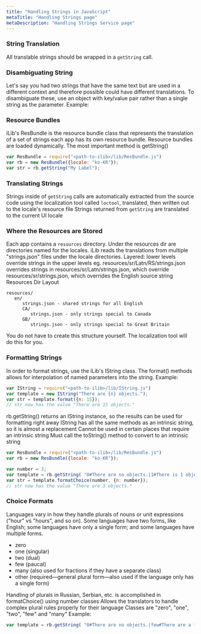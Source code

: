 ```yaml
---
title: "Handling Strings in JavaScript"
metaTitle: "Handling Strings page"
metaDescription: "Handling Strings Service page"
---
```



### String Translation
All translable strings should be wrapped in a `getString` call.  


### Disambiguating String
Let's say you had two strings that have the same text but are used in a different context and therefore possible could have different translations. To disambiguate these, use an object with key/value pair rather than a single string as the parameter. Example:



### Resource Bundles
iLib's ResBundle is the resource bundle class that represents the translation of a set of strings each app has its own resource bundle. Resource bundles are loaded dynamically. The most important method is getString()

``` javascript
var ResBundle = require("<path-to-ilib>/lib/ResBundle.js")
var rb = new ResBundle({locale: "ko-KR"});
var str = rb.getString("My Label");

```

### Translating Strings
Strings inside of `getString` calls are automatically extracted from the source code using the localization tool called `loctool`, translated, then written out to the locale's resource file Strings returned from `getString` are translated to the current UI locale


### Where the Resources are Stored
Each app contains a `resources` directory. Under the resources dir are directories named for the locales.
iLib reads the translations from multiple "strings.json" files under the locale directories.
Layered: lower levels override strings in the upper levels
eg. resources/sr/Latn/RS/strings.json overrides strings in resources/sr/Latn/strings.json, which override resources/sr/strings.json, which overrides the English source string
Resources Dir Layout
```
resources/
   en/
      strings.json - shared strings for all English
      CA/
         strings.json - only strings special to Canada
      GB/
         strings.json - only strings special to Great Britain
```
You do not have to create this structure yourself. The localization tool will do this for you.



### Formatting Strings
In order to format strings, use the iLib's IString class. The format() methods allows 
for interpolation of named parameters into the string. Example:

```javascript
var IString = require("<path-to-ilib>/lib/IString.js")
var template = new IString("There are {n} objects.");
var str = template.format({n: 15});
// str now has the value "There are 15 objects."
```

rb.getString() returns an IString instance, so the results can be used for formatting right away
IString has all the same methods as an intrinsic string, so it is almost a replacement
Cannot be used in certain places that require an intrinsic string
Must call the toString() method to convert to an intrinsic string

```javascript
var ResBundle = require("<path-to-ilib>/lib/ResBundle.js")
var rb = new ResBundle({locale: "ko-KR"});

var number = 3;
var template = rb.getString( "0#There are no objects.|1#There is 1 object.|#There are {n} objects.");
var str = template.formatChoice(number, {n: number});
// str now has the value "There are 3 objects."

```
### Choice Formats
Languages vary in how they handle plurals of nouns or unit expressions ("hour" vs "hours", and so on). Some languages have two forms, like English; some languages have only a single form; and some languages have multiple forms. 
* zero
* one (singular)
* two (dual)
* few (paucal)
* many (also used for fractions if they have a separate class)
* other (required—general plural form—also used if the language only has a single form)


Handling of plurals in Russian, Serbian, etc. is accomplished in formatChoice() using number classes
Allows the translators to handle complex plural rules properly for their language
Classes are "zero", "one", "two", "few" and "many"
Example:
```javascript
var template = rb.getString( "0#There are no objects.|few#There are a few ({n}) objects.|#There are many  objects. ({n})");
```